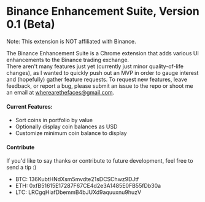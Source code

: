# Binance Enhancement Suite, Version 0.1 (Beta)

Note: This extension is NOT affiliated with Binance.

The Binance Enhancement Suite is a Chrome extension that adds various UI enhancements to the Binance trading exchange.  
There aren't many features just yet (currently just minor quality-of-life changes), as I wanted to quickly push out an MVP in order to gauge interest and (hopefully) gather feature requests.
To request new features, leave feedback, or report a bug, please submit an issue to the repo or shoot me an email at wherearethefaces@gmail.com.

#### Current Features:
- Sort coins in portfolio by value
- Optionally display coin balances as USD
- Customize minimum coin balance to display

#### Contribute
If you'd like to say thanks or contribute to future development, feel free to send a tip :)
- BTC: 136KubtHNdXsm5mvdte21sDCSChwz9DJtf
- ETH: 0xfB51615E17287F67CE4d2e3A1485E0FB55fDb30a
- LTC: LRCgqHiafDbemmB4bJUXd9aquuxnu9huzV

